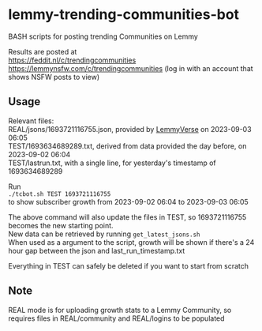 # lemmy-trending-communities-bot
BASH scripts for posting trending Communities on Lemmy

Results are posted at  
https://feddit.nl/c/trendingcommunities  
https://lemmynsfw.com/c/trendingcommunities (log in with an account that shows NSFW posts to view)  

## Usage  
Relevant files:  
REAL/jsons/1693721116755.json, provided by [LemmyVerse](https://lemmyverse.net) on 2023-09-03 06:05  
TEST/1693634689289.txt, derived from data provided the day before, on 2023-09-02 06:04  
TEST/lastrun.txt, with a single line, for yesterday's timestamp of 1693634689289  

Run  
`./tcbot.sh TEST 1693721116755`  
to show subscriber growth from 2023-09-02 06:04 to 2023-09-03 06:05  

The above command will also update the files in TEST, so 1693721116755 becomes the new starting point.  
New data can be retrieved by running `get_latest_jsons.sh`  
When used as a argument to the script, growth will be shown if there's a 24 hour gap between the json and last_run_timestamp.txt  

Everything in TEST can safely be deleted if you want to start from scratch  

## Note

REAL mode is for uploading growth stats to a Lemmy Community, so requires files in REAL/community and REAL/logins
to be populated
